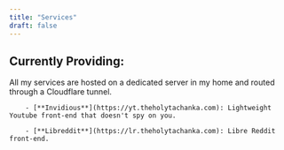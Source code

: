 ```yaml
---
title: "Services"
draft: false
---
```


## Currently Providing:

All my services are hosted on a dedicated server in my home and routed through a Cloudflare tunnel.

        - [**Invidious**](https://yt.theholytachanka.com): Lightweight Youtube front-end that doesn't spy on you.

        - [**Libreddit**](https://lr.theholytachanka.com): Libre Reddit front-end.
